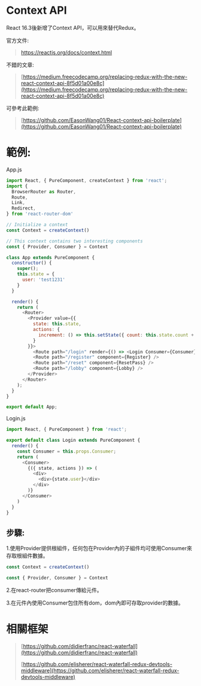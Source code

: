 # Context API

React 16.3後新增了Context API，可以用來替代Redux。

官方文件:

> https://reactjs.org/docs/context.html

不錯的文章:

> [https://medium.freecodecamp.org/replacing-redux-with-the-new-react-context-api-8f5d01a00e8c](https://medium.freecodecamp.org/replacing-redux-with-the-new-react-context-api-8f5d01a00e8c)

可參考此範例:

> [https://github.com/EasonWang01/React-context-api-boilerplate](https://github.com/EasonWang01/React-context-api-boilerplate)

# 範例:

App.js

```js
import React, { PureComponent, createContext } from 'react';
import {
  BrowserRouter as Router,
  Route,
  Link,
  Redirect,
} from 'react-router-dom'

// Initialize a context
const Context = createContext()

// This context contains two interesting components
const { Provider, Consumer } = Context

class App extends PureComponent {
  constructor() {
    super();
    this.state = {
      user: 'test1231'
    }
  }

  render() {
    return (
      <Router>
        <Provider value={{
          state: this.state,
          actions: {
            increment: () => this.setState({ count: this.state.count + 1 }),
          }
        }}>
          <Route path="/login" render={() => <Login Consumer={Consumer} />}  />
          <Route path="/register" component={Register} />
          <Route path="/reset" component={ResetPass} />
          <Route path="/lobby" component={Lobby} />
        </Provider>
      </Router>
    );
  }
}

export default App;
```

Login.js

```js
import React, { PureComponent } from 'react';

export default class Login extends PureComponent {
  render() {
    const Consumer = this.props.Consumer;
    return (
      <Consumer>
        {({ state, actions }) => (
          <div>
            <div>{state.user}</div>
          </div>
        )}
      </Consumer>
    )
  }
}
```

## 步驟:

1.使用Provider提供根組件，任何包在Provider內的子組件均可使用Consumer來存取根組件數據。

```js
const Context = createContext()

const { Provider, Consumer } = Context
```

2.在react-router把consumer傳給元件。

3.在元件內使用Consumer包住所有dom，dom內即可存取provider的數據。

# 相關框架

> [https://github.com/didierfranc/react-waterfall](https://github.com/didierfranc/react-waterfall)
>
> [https://github.com/elisherer/react-waterfall-redux-devtools-middleware](https://github.com/elisherer/react-waterfall-redux-devtools-middleware)



